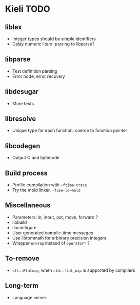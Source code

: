 # Kieli TODO

## liblex
- Integer types should be simple identifiers
- Delay numeric literal parsing to libparse?

## libparse
- Test definition parsing
- Error node, error recovery

## libdesugar
- More tests

## libresolve
- Unique type for each function, coerce to function pointer

## libcodegen
- Output C and bytecode

## Build process
- Profile compilation with `-ftime-trace`
- Try the mold linker, `-fuse-ld=mold`

## Miscellaneous
- Parameters: in, inout, out, move, forward ?
- libbuild
- libconfigure
- User generated compile-time messages
- Use libtommath for arbitrary precision integers
- Wrapper `unwrap` instead of `operator*` ?

## To-remove
- `utl::Flatmap`, when `std::flat_map` is supported by compilers

## Long-term
- Language server
